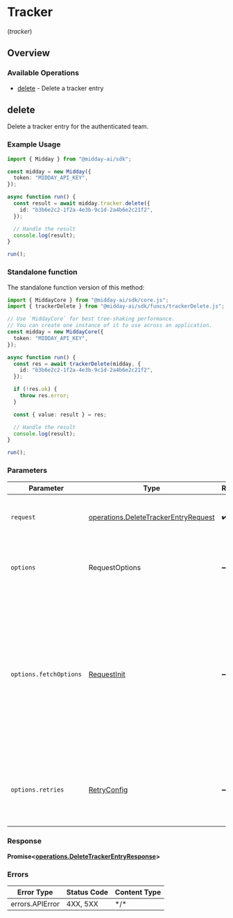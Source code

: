 # Tracker
(*tracker*)

## Overview

### Available Operations

* [delete](#delete) - Delete a tracker entry

## delete

Delete a tracker entry for the authenticated team.

### Example Usage

```typescript
import { Midday } from "@midday-ai/sdk";

const midday = new Midday({
  token: "MIDDAY_API_KEY",
});

async function run() {
  const result = await midday.tracker.delete({
    id: "b3b6e2c2-1f2a-4e3b-9c1d-2a4b6e2c21f2",
  });

  // Handle the result
  console.log(result);
}

run();
```

### Standalone function

The standalone function version of this method:

```typescript
import { MiddayCore } from "@midday-ai/sdk/core.js";
import { trackerDelete } from "@midday-ai/sdk/funcs/trackerDelete.js";

// Use `MiddayCore` for best tree-shaking performance.
// You can create one instance of it to use across an application.
const midday = new MiddayCore({
  token: "MIDDAY_API_KEY",
});

async function run() {
  const res = await trackerDelete(midday, {
    id: "b3b6e2c2-1f2a-4e3b-9c1d-2a4b6e2c21f2",
  });

  if (!res.ok) {
    throw res.error;
  }

  const { value: result } = res;

  // Handle the result
  console.log(result);
}

run();
```

### Parameters

| Parameter                                                                                                                                                                      | Type                                                                                                                                                                           | Required                                                                                                                                                                       | Description                                                                                                                                                                    |
| ------------------------------------------------------------------------------------------------------------------------------------------------------------------------------ | ------------------------------------------------------------------------------------------------------------------------------------------------------------------------------ | ------------------------------------------------------------------------------------------------------------------------------------------------------------------------------ | ------------------------------------------------------------------------------------------------------------------------------------------------------------------------------ |
| `request`                                                                                                                                                                      | [operations.DeleteTrackerEntryRequest](../../models/operations/deletetrackerentryrequest.md)                                                                                   | :heavy_check_mark:                                                                                                                                                             | The request object to use for the request.                                                                                                                                     |
| `options`                                                                                                                                                                      | RequestOptions                                                                                                                                                                 | :heavy_minus_sign:                                                                                                                                                             | Used to set various options for making HTTP requests.                                                                                                                          |
| `options.fetchOptions`                                                                                                                                                         | [RequestInit](https://developer.mozilla.org/en-US/docs/Web/API/Request/Request#options)                                                                                        | :heavy_minus_sign:                                                                                                                                                             | Options that are passed to the underlying HTTP request. This can be used to inject extra headers for examples. All `Request` options, except `method` and `body`, are allowed. |
| `options.retries`                                                                                                                                                              | [RetryConfig](../../lib/utils/retryconfig.md)                                                                                                                                  | :heavy_minus_sign:                                                                                                                                                             | Enables retrying HTTP requests under certain failure conditions.                                                                                                               |

### Response

**Promise\<[operations.DeleteTrackerEntryResponse](../../models/operations/deletetrackerentryresponse.md)\>**

### Errors

| Error Type      | Status Code     | Content Type    |
| --------------- | --------------- | --------------- |
| errors.APIError | 4XX, 5XX        | \*/\*           |
